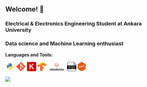 ## Welcome! 👋

### Electrical & Electronics Engineering Student at Ankara University
### Data science and Machine Learning enthusiast

**Languages and Tools:**  

[<code><img height="30" src="https://raw.githubusercontent.com/github/explore/80688e429a7d4ef2fca1e82350fe8e3517d3494d/topics/python/python.png" ></code>](https://www.python.org/)
[<code><img height="30" src="https://github.com/gahogg/gahogg/blob/master/git.png?raw=true" ></code>](https://git-scm.com/)
[<code><img height="30" src="https://raw.githubusercontent.com/gahogg/gahogg/master/keras.png"></code>](https://keras.io/)
[<code><img height="30" src="https://raw.githubusercontent.com/gahogg/gahogg/master/tensorflow.png"></code>](https://www.tensorflow.org/)
[<code><img height="30" src="https://github.com/gahogg/gahogg/blob/master/databricks.png?raw=true"></code>](https://databricks.com/)
[<code><img height="30" src="https://github.com/gahogg/gahogg/blob/master/sql.jpg?raw=true"></code>](https://en.wikipedia.org/wiki/SQL)
[<code><img height="30" src="https://github.com/gahogg/gahogg/blob/master/spark.png?raw=true"></code>](https://spark.apache.org/)

<img src="https://github-readme-stats.vercel.app/api?username=dogukanuykun&&show_icons=true&title_color=fff54f&icon_color=bb2acf&text_color=daf7dc&bg_color=151515">


